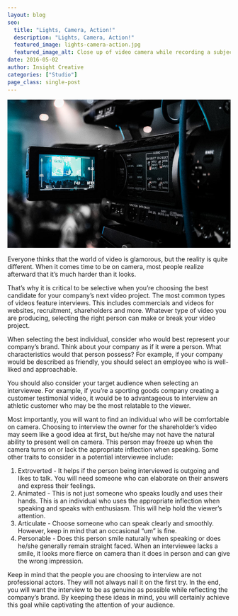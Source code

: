 ```yaml
---
layout: blog
seo:
  title: "Lights, Camera, Action!"
  description: "Lights, Camera, Action!"
  featured_image: lights-camera-action.jpg
  featured_image_alt: Close up of video camera while recording a subject
date: 2016-05-02
author: Insight Creative
categories: ["Studio"]
page_class: single-post
---
```


![Close up of video camera while recording a subject](lights-camera-action.jpg)

Everyone thinks that the world of video is glamorous, but the reality is quite different. When it comes time to be on camera, most people realize afterward that it’s much harder than it looks.

That’s why it is critical to be selective when you’re choosing the best candidate for your company’s next video project. The most common types of videos feature interviews. This includes commercials and videos for websites, recruitment, shareholders and more. Whatever type of video you are producing, selecting the right person can make or break your video project.

When selecting the best individual, consider who would best represent your company’s brand. Think about your company as if it were a person. What characteristics would that person possess? For example, if your company would be described as friendly, you should select an employee who is well-liked and approachable.

You should also consider your target audience when selecting an interviewee. For example, if you’re a sporting goods company creating a customer testimonial video, it would be to advantageous to interview an athletic customer who may be the most relatable to the viewer.

Most importantly, you will want to find an individual who will be comfortable on camera. Choosing to interview the owner for the shareholder’s video may seem like a good idea at first, but he/she may not have the natural ability to present well on camera. This person may freeze up when the camera turns on or lack the appropriate inflection when speaking. Some other traits to consider in a potential interviewee include:

1. Extroverted - It helps if the person being interviewed is outgoing and likes to talk. You will need someone who can elaborate on their answers and express their feelings.
2. Animated - This is not just someone who speaks loudly and uses their hands. This is an individual who uses the appropriate inflection when speaking and speaks with enthusiasm. This will help hold the viewer’s attention.
3. Articulate - Choose someone who can speak clearly and smoothly. However, keep in mind that an occasional “um” is fine.
4. Personable - Does this person smile naturally when speaking or does he/she generally remain straight faced. When an interviewee lacks a smile, it looks more fierce on camera than it does in person and can give the wrong impression.

Keep in mind that the people you are choosing to interview are not professional actors. They will not always nail it on the first try. In the end, you will want the interview to be as genuine as possible while reflecting the company’s brand. By keeping these ideas in mind, you will certainly achieve this goal while captivating the attention of your audience.
